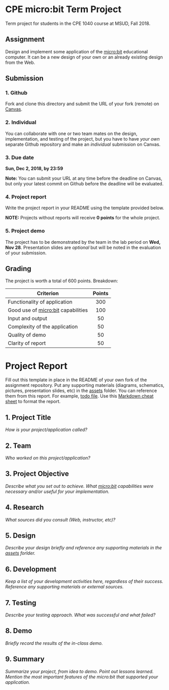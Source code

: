 # CPE micro:bit Term Project

Term project for students in the CPE 1040 course at MSUD, Fall 2018.

## Assignment

Design and implement some application of the [micro:bit](https://microbit.org/) educational computer. It can be a new design of your own or an already existing design from the Web.

## Submission

### 1. Github

Fork and clone this directory and submit the URL of your fork (remote) on [Canvas](https://canvas.instructure.com/courses/1397722/assignments/10046266?module_item_id=20700270).

### 2. Individual

You can collaborate with one or two team mates on the design, implementation, and testing of the project, but you have to have *your own* separate Github repository and make an *individual* submission on Canvas.

### 3. Due date

**Sun, Dec 2, 2018, by 23:59**

**Note:** You can submit your URL at any time before the deadline on Canvas, but only your latest commit on Github before the deadline will be evaluated.

### 4. Project report

Write the project report in your README using the template provided below. 

**NOTE:** Projects without reports will receive **0 points** for the whole project.

### 5. Project demo

The project has to be demonstrated by the team in the lab period on **Wed, Nov 28**. Presentation slides are *optional* but will be noted in the evaluation of your submission.

## Grading

The project is worth a total of 600 points. Breakdown:

| Criterion | Points |
| --- |:---:|
| Functionality of application | 300 |
| Good use of [micro:bit](https://microbit.org/) capabilities | 100 |
| Input and output | 50 |
| Complexity of the application | 50 |
| Quality of demo | 50 |
| Clarity of report | 50 |

# Project Report

Fill out this template in place in the README of your own fork of the assignment repository. Put any supporting materials (diagrams, schematics, pictures, presentation slides, etc) in the [assets](assets) folder. You can reference them from this report. For example, [todo file](assets/todo.md). Use this [Markdown cheat sheet](https://github.com/adam-p/markdown-here/wiki/Markdown-Cheatsheet) to format the report.

## 1. Project Title

*How is your project/application called?*

## 2. Team

*Who worked on this project/application?*

## 3. Project Objective

*Describe what you set out to achieve. What [micro:bit](https://microbit.org/) capabilities were necessary and/or useful for your implementation.*

## 4. Research

*What sources did you consult (Web, instructor, etc)?*

## 5. Design

*Describe your design briefly and reference any supporting materials in the [assets](assets) forlder.*

## 6. Development

*Keep a list of your development activities here, regardless of their success. Reference any supporting materials or external sources.*

## 7. Testing

*Describe your testing approach. What was successful and what failed?*

## 8. Demo

*Briefly record the results of the in-class demo.*

## 9. Summary

*Summarize your project, from idea to demo. Point out lessons learned. Mention the most important features of the micro:bit that supported your application.*
